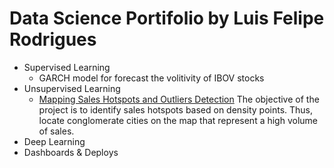 # Data Science Portifolio by Luis Felipe Rodrigues

<!--ts-->
   * Supervised Learning
      * GARCH model for forecast the volitivity of IBOV stocks
   * Unsupervised Learning
      * [Mapping Sales Hotspots and Outliers Detection](https://l-f-rodrigues.medium.com/mapping-sales-hotspots-and-outliers-detection-ad34d6e47a68)
The objective of the project is to identify sales hotspots based on density points. Thus, locate conglomerate cities on the map that represent a high volume of sales.
   * Deep Learning
   * Dashboards & Deploys
<!--te-->
